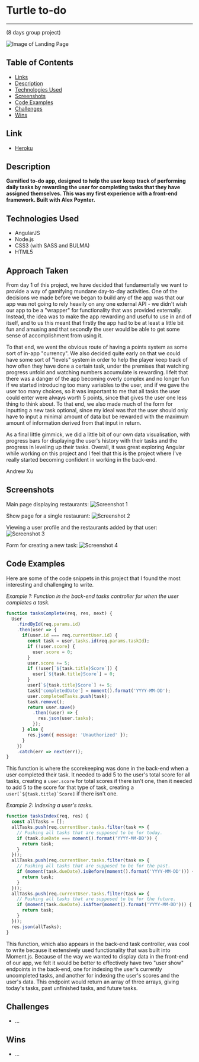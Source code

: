 <!-- PROJECT 3
Day 1 decisions.
What problem are we trying to solve? We have decided that fundamentally we want to provide a way of making the "every-day to day fun". -->

# Turtle to-do
---
(8 days group project)

![Image of Landing Page](./readme-images/landing-page.png)

## Table of Contents

* [Links](#links)
* [Description](#description)
* [Technologies Used](#technologies-used)
* [Screenshots](#screenshots)
* [Code Examples](#code-examples)
* [Challenges](#challenges)
* [Wins](#wins)

## Link

* [Heroku](https://turtle-to-do.herokuapp.com/)

## Description

**Gamified to-do app, designed to help the user keep track of performing daily tasks by rewarding the user for completing tasks that they have assigned themselves. This was my first experience with a front-end framework. Built with Alex Poynter.**

## Technologies Used

- AngularJS
- Node.js
- CSS3 (with SASS and BULMA)
- HTML5

## Approach Taken

From day 1 of this project, we have decided that fundamentally we want to provide a way of gamifying mundane day-to-day activities. One of the decisions we made before we began to build any of the app was that our app was not going to rely heavily on any one external API - we didn't wish our app to be a "wrapper" for functionality that was provided externally. Instead, the idea was to make the app rewarding and useful to use in and of itself, and to us this meant that firstly the app had to be at least a little bit fun and amusing and that secondly the user would be able to get some sense of accomplishment from using it.

To that end, we went the obvious route of having a points system as some sort of in-app "currency". We also decided quite early on that we could have some sort of "levels" system in order to help the player keep track of how often they have done a certain task, under the premises that watching progress unfold and watching numbers accumulate is rewarding. I felt that there was a danger of the app becoming overly complex and no longer fun if we started introducing too many variables to the user, and if we gave the user too many choices, so it was important to me that all tasks the user could enter were always worth 5 points, since that gives the user one less thing to think about. To that end, we also made much of the form for inputting a new task optional, since my ideal was that the user should only have to input a minimal amount of data but be rewarded with the maximum amount of information derived from that input in return.

As a final little gimmick, we did a little bit of our own data visualisation, with progress bars for displaying the user's history with their tasks and the progress in leveling up their tasks. Overall, it was great exploring Angular while working on this project and I feel that this is the project where I've really started becoming confident in working in the back-end.

Andrew Xu

## Screenshots

Main page displaying restaurants:
![Screenshot 1](./readme-images/screenshot1.png)

Show page for a single restaurant:
![Screenshot 2](./readme-images/screenshot2.png)

Viewing a user profile and the restaurants added by that user:
![Screenshot 3](./readme-images/screenshot3.png)

Form for creating a new task:
![Screenshot 4](./readme-images/screenshot4.png)

## Code Examples

Here are some of the code snippets in this project that I found the most interesting and challenging to write.

_Example 1: Function in the back-end tasks controller for when the user completes a task._

```javascript
function tasksComplete(req, res, next) {
  User
    .findById(req.params.id)
    .then(user => {
      if(user.id === req.currentUser.id) {
        const task = user.tasks.id(req.params.taskId);
        if (!user.score) {
          user.score = 0;
        }
        user.score += 5;
        if (!user[`${task.title}Score`]) {
          user[`${task.title}Score`] = 0;
        }
        user[`${task.title}Score`] += 5;
        task['completedDate'] = moment().format('YYYY-MM-DD');
        user.completedTasks.push(task);
        task.remove();
        return user.save()
          .then((user) => {
            res.json(user.tasks);
          });
      } else {
        res.json({ message: 'Unauthorized' });
      }
    })
    .catch(err => next(err));
}
```

This function is where the scorekeeping was done in the back-end when a user completed their task. It needed to add 5 to the user's total score for all tasks, creating a `user.score` for total scores if there isn't one, then it needed to add 5 to the score for that type of task, creating a ``user[`${task.title}`Score]`` if there isn't one.

_Example 2: Indexing a user's tasks._

```javascript
function tasksIndex(req, res) {
  const allTasks = [];
  allTasks.push(req.currentUser.tasks.filter(task => {
    // Pushing all tasks that are supposed to be for today.
    if (task.dueDate === moment().format('YYYY-MM-DD')) {
      return task;
    }
  }));
  allTasks.push(req.currentUser.tasks.filter(task => {
    // Pushing all tasks that are supposed to be for the past.
    if (moment(task.dueDate).isBefore(moment().format('YYYY-MM-DD'))) {
      return task;
    }
  }));
  allTasks.push(req.currentUser.tasks.filter(task => {
    // Pushing all tasks that are supposed to be for the future.
    if (moment(task.dueDate).isAfter(moment().format('YYYY-MM-DD'))) {
      return task;
    }
  }));
  res.json(allTasks);
}
```

This function, which also appears in the back-end task controller, was cool to write because it extensively used functionality that was built into Moment.js. Because of the way we wanted to display data in the front-end of our app, we felt it would be better to effectively have two "user show" endpoints in the back-end, one for indexing the user's currently uncompleted tasks, and another for indexing the user's scores and the user's data. This endpoint would return an array of three arrays, giving today's tasks, past unfinished tasks, and future tasks.

## Challenges

* ...

## Wins

* ...
